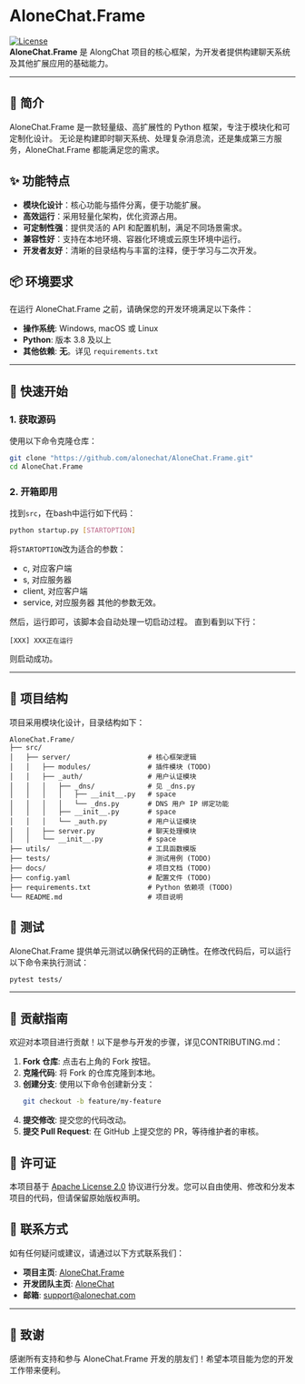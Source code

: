 # AloneChat.Frame

[![License](https://img.shields.io/badge/license-Apache%202.0-blue.svg)](LICENSE)  
**AloneChat.Frame** 是 AlongChat 项目的核心框架，为开发者提供构建聊天系统及其他扩展应用的基础能力。

---

## 📝 简介

AloneChat.Frame 是一款轻量级、高扩展性的 Python 框架，专注于模块化和可定制化设计。
无论是构建即时聊天系统、处理复杂消息流，还是集成第三方服务，AloneChat.Frame 都能满足您的需求。

## ✨ 功能特点

- **模块化设计**：核心功能与插件分离，便于功能扩展。
- **高效运行**：采用轻量化架构，优化资源占用。
- **可定制性强**：提供灵活的 API 和配置机制，满足不同场景需求。
- **兼容性好**：支持在本地环境、容器化环境或云原生环境中运行。
- **开发者友好**：清晰的目录结构与丰富的注释，便于学习与二次开发。


## 📦 环境要求

在运行 AloneChat.Frame 之前，请确保您的开发环境满足以下条件：

- **操作系统**: Windows, macOS 或 Linux
- **Python**: 版本 3.8 及以上
- **其他依赖**: **无**。详见 `requirements.txt`

---

## 🚀 快速开始

### 1. 获取源码

使用以下命令克隆仓库：

```bash
git clone "https://github.com/alonechat/AloneChat.Frame.git"
cd AloneChat.Frame
```

### 2. 开箱即用

找到`src`，在bash中运行如下代码：

```bash
python startup.py [STARTOPTION]
```

将`STARTOPTION`改为适合的参数：
 - c, 对应客户端
 - s, 对应服务器
 - client, 对应客户端
 - service, 对应服务器
其他的参数无效。

然后，运行即可，该脚本会自动处理一切启动过程。
直到看到以下行：

```text
[XXX] XXX正在运行
```

则启动成功。

---

## 📂 项目结构

项目采用模块化设计，目录结构如下：

```
AloneChat.Frame/
├── src/
│   ├── server/                   # 核心框架逻辑
│   │   ├── modules/              # 插件模块 (TODO)
│   │   ├── _auth/                # 用户认证模块
│   │   │   ├── _dns/             # 见 _dns.py
│   │   │   │   ├── __init__.py   # space
│   │   │   │   └── _dns.py       # DNS 用户 IP 绑定功能
│   │   │   ├── __init__.py       # space
│   │   │   └── _auth.py          # 用户认证模块
│   │   ├── server.py             # 聊天处理模块
│   │   └── __init__.py           # space
├── utils/                        # 工具函数模版
├── tests/                        # 测试用例 (TODO)
├── docs/                         # 项目文档 (TODO)
├── config.yaml                   # 配置文件 (TODO)
├── requirements.txt              # Python 依赖项 (TODO)
└── README.md                     # 项目说明
```

<!--
## 🔧 模块开发指南

### 如何创建新模块？

1. 在 `src/modules/` 目录下创建一个新的 Python 文件，例如 `example.py`。
2. 实现模块的逻辑，例如：

```python
def process_message(message):
    # 示例：将消息转换为大写
    return message.upper()
```

3. 在 `main.py` 中注册该模块。
-->
## 🧪 测试

AloneChat.Frame 提供单元测试以确保代码的正确性。在修改代码后，可以运行以下命令来执行测试：

```bash
pytest tests/
```

---

## 📜 贡献指南

欢迎对本项目进行贡献！以下是参与开发的步骤，详见CONTRIBUTING.md：

1. **Fork 仓库**: 点击右上角的 Fork 按钮。
2. **克隆代码**: 将 Fork 的仓库克隆到本地。
3. **创建分支**: 使用以下命令创建新分支：
   ```bash
   git checkout -b feature/my-feature
   ```
4. **提交修改**: 提交您的代码改动。
5. **提交 Pull Request**: 在 GitHub 上提交您的 PR，等待维护者的审核。

## 📄 许可证

本项目基于 [Apache License 2.0](LICENSE) 协议进行分发。您可以自由使用、修改和分发本项目的代码，但请保留原始版权声明。

## 🤝 联系方式

如有任何疑问或建议，请通过以下方式联系我们：

- **项目主页**: [AloneChat.Frame](https://github.com/alonechat/AloneChat.Frame)
- **开发团队主页**: [AloneChat](http://alonechat.hi-zcy.com)
- **邮箱**: support@alonechat.com

---

## 🌟 致谢

感谢所有支持和参与 AloneChat.Frame 开发的朋友们！希望本项目能为您的开发工作带来便利。
```

